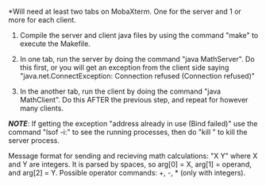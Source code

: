 *Will need at least two tabs on MobaXterm. One for the server and 1 or more for each client.

1. Compile the server and client java files by using the command "make" to execute the Makefile.

2. In one tab, run the server by doing the command "java MathServer". Do this first, or you will get an exception from the client side saying 
"java.net.ConnectException: Connection refused (Connection refused)"

3. In the another tab, run the client by doing the command "java MathClient". Do this AFTER the previous step, and repeat for however many clients.

***NOTE***: If getting the exception "address already in use (Bind failed)" use the command "lsof -i:<port>" to see the running processes,
then do "kill <pid>" to kill the server process.


Message format for sending and recieving math calculations: "X <operator> Y" where X and Y are integers. It is parsed by spaces, so arg[0] = X, arg[1] = operand, and arg[2] = Y.
Possible operator commands: +, -, * (only with integers).

